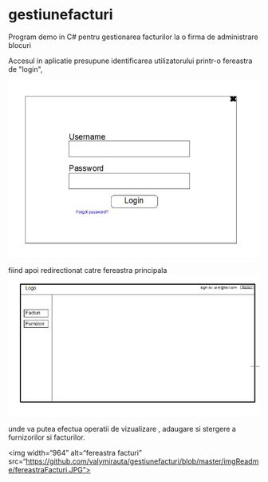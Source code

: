 # gestiunefacturi
Program demo in C# pentru gestionarea facturilor la o firma de administrare blocuri

Accesul in aplicatie presupune identificarea utilizatorului printr-o fereastra de "login", 

![alt text](https://github.com/valymirauta/gestiunefacturi/blob/master/imgReadme/login.JPG)

fiind apoi redirectionat catre fereastra principala
![alt text](https://github.com/valymirauta/gestiunefacturi/blob/master/imgReadme/fereastraPrincipala.JPG)

unde va putea efectua operatii de vizualizare , adaugare si stergere a furnizorilor si facturilor.

<img width=“964” alt=“fereastra facturi” src=“https://github.com/valymirauta/gestiunefacturi/blob/master/imgReadme/fereastraFacturi.JPG”>


